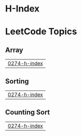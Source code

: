 # H-Index
<!---LeetCode Topics Start-->
# LeetCode Topics
## Array
|  |
| ------- |
| [0274-h-index](https://github.com/saraoraib/H-Index/tree/master/0274-h-index) |
## Sorting
|  |
| ------- |
| [0274-h-index](https://github.com/saraoraib/H-Index/tree/master/0274-h-index) |
## Counting Sort
|  |
| ------- |
| [0274-h-index](https://github.com/saraoraib/H-Index/tree/master/0274-h-index) |
<!---LeetCode Topics End-->